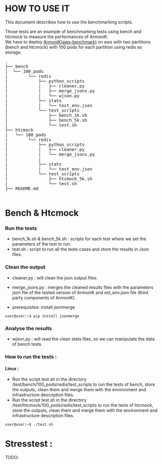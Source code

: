 # HOW TO USE IT

This document describes how to use the benchmarking scripts.

Those tests are an example of benchmarking tests using bench and htcmock to measure the performances of ArmoniK.  
We have to deploy [ArmoniK(aws-benchmark)](https://github.com/aneoconsulting/ArmoniK/tree/yk/benchmarking_scripts/infrastructure/quick-deploy/aws-benchmark) on aws with two partitions (bench and htcmock) with 100 pods for each partition
using redis as storage.

<pre>
.  
├── bench    
|  └── 100_pods  
|        └── redis  
|            ├── python_scripts  
|            |   ├── cleaner.py  
|            |   ├── merge_jsons.py  
|            |   └── wjson.py  
|            ├── stats  
|            |   └── test_env.json  
|            └── test_scripts  
|                ├── bench_1k.sh  
|                ├── bench_5k.sh  
|                └── test.sh  
├── htcmock  
|   └── 100_pods  
|        └── redis  
|            ├── python_scripts  
|            |   ├── cleaner.py  
|            |   └── merge_jsons.py  
|            |     
|            ├── stats  
|            |   └── test_env.json  
|            └── test_scripts  
|                ├── htcmock_5k.sh  
|                └── test.sh  
├── README.md  

</pre>

# Bench & Htcmock

### Run the tests

* bench_1k.sh & bench_5k.sh : scripts for each test where we set the parameters of the test to run.
* test.sh : script to run all the tests cases and store the results in Json files.

### Clean the output

* cleaner.py : will clean the json output files.  

* merge_jsons.py : merges the cleaned results files with the parameters json file of the tested version of ArmoniK and
  est_env.json file (third party components of ArmoniK).
* prerequisites: install jsonmerge
```console
user@user:~$ pip install jsonmerge
```


### Analyse the results

* wjson.py : will read the clean stats files, so we can manipulate the data of bench tests.

### How to run the tests :

#### Linux :

* Run the script test.sh in the directory /test/bench/100_pods/redis/test_scripts to run the tests of bench, store the
  outputs, clean them and merge them with the environment and infrastructure description files.
* Run the script test.sh in the directory /test/htcmock/100_pods/redis/test_scripts to run the tests of htcmock, store
  the outputs, clean them and merge them with the environment and infrastructure description files.

```console
user@user:~$ ./test.sh
```

# Stresstest :

TODO:
